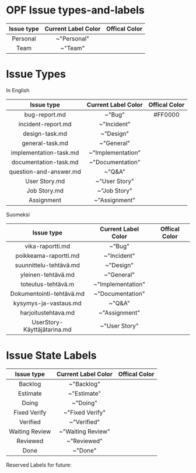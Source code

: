 # OPF Issue types-and-labels



| Issue type | Current Label Color | Offical Color |
|:-:|:-:|:-:|
| Personal | ~"Personal" |   |  
| Team | ~"Team" | |    





# Issue Types

	
In English
		
| Issue type | Current Label Color | Offical Color |
|:-:|:-:|:-:|
| bug-report.md | ~"Bug" |  #FF0000        |
| incident-report.md | ~"Incident" | |     
| design-task.md | ~"Design" | |
| general-task.md |  ~"General"   |  |       
| implementation-task.md | ~"Implementation" | |
| documentation-task.md | ~"Documentation" | |
| question-and-answer.md | ~"Q&A" |  |
| User Story.md | ~"User Story" | |
| Job Story.md  | ~"Job Story" | |
| Assignment | ~"Assignment" | |


Suomeksi

| Issue type | Current Label Color | Offical Color |
|:-:|:-:|:-:|
| vika-raportti.md | ~"Bug"  | |
| poikkeama-raportti.md | ~"Incident" | |
| suunnittelu-tehtävä.md | ~"Design" | |
| yleinen-tehtävä.md | ~"General" | |
| toteutus-tehtävä.m | ~"Implementation" | |
| Dokumentointi-tehtävä.md | ~"Documentation" | |
| kysymys-ja-vastaus.md | ~"Q&A" |  |
| harjoitustehtava.md  | ~"Assignment" | |
| UserStory-Käyttäjätarina.md | ~"User Story"  | |
 
# Issue State Labels

| Issue type | Current Label Color | Offical Color |
|:-:|:-:|:-:|
| Backlog | ~"Backlog" | |
| Estimate | ~"Estimate" | |
| Doing | ~"Doing" |  |
| Fixed Verify | ~"Fixed Verify" | | 
| Verified | ~"Verified" | |
| Waiting Review | ~"Waiting Review" | |
| Reviewed | ~"Reviewed" | |
| Done | ~"Done" | |

Reserved Labels for future:


